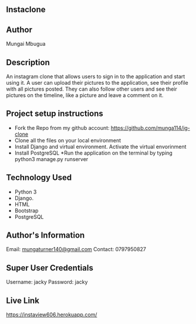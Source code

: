 ## Instaclone

## Author
Mungai Mbugua

## Description
An instagram clone that allows users to sign in to the application and start using it. A user can upload their pictures to the application, see their profile with all pictures posted. They can also follow other users and see their pictures on the timeline, like a picture and leave a comment on it.

## Project setup instructions
* Fork the Repo from my github account: https://github.com/munga114/ig-clone
* Clone all the files on your local environment
* Install Django and virtual environment. Activate the virtual envorinment
* Install PostgreSQL
*Run the application on the terminal by typing python3 manage.py runserver

## Technology Used
* Python 3
* Django.
* HTML
* Bootstrap
* PostgreSQL

## Author's Information
Email: mungaturner140@gmail.com
Contact: 0797950827

## Super User Credentials
Username: jacky
Password: jacky

## Live Link
https://instaview606.herokuapp.com/